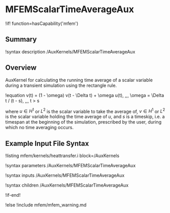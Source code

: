 # MFEMScalarTimeAverageAux

!if! function=hasCapability('mfem')

## Summary

!syntax description /AuxKernels/MFEMScalarTimeAverageAux

## Overview

AuxKernel for calculating the running time average of a scalar variable during a transient simulation using the rectangle rule.

!equation
v(t) = (1 - \omega) v(t - \Delta t) + \omega u(t), \,\,\, \omega = \Delta t / (t - s), \,\,\, t > s

where $u \in H^1$ or $L^2$ is the scalar variable to take the average of, $v \in H^1$ or $L^2$ is the
scalar variable holding the time average of $u$, and $s$ is a timeskip, i.e. a timespan at the beginning
of the simulation, prescribed by the user, during which no time averaging occurs.

## Example Input File Syntax

!listing mfem/kernels/heattransfer.i block=/AuxKernels

!syntax parameters /AuxKernels/MFEMScalarTimeAverageAux

!syntax inputs /AuxKernels/MFEMScalarTimeAverageAux

!syntax children /AuxKernels/MFEMScalarTimeAverageAux

!if-end!

!else
!include mfem/mfem_warning.md
